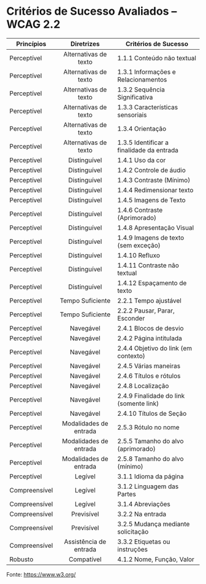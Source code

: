 # Critérios de Sucesso Avaliados – WCAG 2.2

| **Princípios** |     **Diretrizes**     | **Critérios de Sucesso**                  |
|----------------|:----------------------:|-------------------------------------------|
| Perceptível    |  Alternativas de texto | 1.1.1 Conteúdo não textual                |
| Perceptível    |  Alternativas de texto | 1.3.1 Informações e Relacionamentos       |
| Perceptível    |  Alternativas de texto | 1.3.2 Sequência Significativa             |
| Perceptível    |  Alternativas de texto | 1.3.3 Características sensoriais          |
| Perceptível    |  Alternativas de texto | 1.3.4 Orientação                          |
| Perceptível    |  Alternativas de texto | 1.3.5 Identificar a finalidade da entrada |
| Perceptível    |      Distinguível      | 1.4.1 Uso da cor                          |
| Perceptível    |      Distinguível      | 1.4.2 Controle de áudio                   |
| Perceptível    |      Distinguível      | 1.4.3 Contraste (Mínimo)                  |
| Perceptível    |      Distinguível      | 1.4.4 Redimensionar texto                 |
| Perceptível    |      Distinguível      | 1.4.5 Imagens de Texto                    |
| Perceptível    |      Distinguível      | 1.4.6 Contraste (Aprimorado)              |
| Perceptível    |      Distinguível      | 1.4.8 Apresentação Visual                 |
| Perceptível    |      Distinguível      | 1.4.9 Imagens de texto (sem exceção)      |
| Perceptível    |      Distinguível      | 1.4.10 Refluxo                            |
| Perceptível    |      Distinguível      | 1.4.11 Contraste não textual              |
| Perceptível    |      Distinguível      | 1.4.12 Espaçamento de texto               |
| Perceptível    |    Tempo Suficiente    | 2.2.1 Tempo ajustável                     |
| Perceptível    |    Tempo Suficiente    | 2.2.2 Pausar, Parar, Esconder             |
| Perceptível    |        Navegável       | 2.4.1 Blocos de desvio                    |
| Perceptível    |        Navegável       | 2.4.2 Página intitulada                   |
| Perceptível    |        Navegável       | 2.4.4 Objetivo do link (em contexto)      |
| Perceptível    |        Navegável       | 2.4.5 Várias maneiras                     |
| Perceptível    |        Navegável       | 2.4.6 Títulos e rótulos                   |
| Perceptível    |        Navegável       | 2.4.8 Localização                         |
| Perceptível    |        Navegável       | 2.4.9 Finalidade do link (somente link)   |
| Perceptível    |        Navegável       | 2.4.10 Títulos de Seção                   |
| Perceptível    | Modalidades de entrada | 2.5.3 Rótulo no nome                      |
| Perceptível    | Modalidades de entrada | 2.5.5 Tamanho do alvo (aprimorado)        |
| Perceptível    | Modalidades de entrada | 2.5.8 Tamanho do alvo (mínimo)            |
| Perceptível    |         Legível        | 3.1.1 Idioma da página                    |
| Compreensível  |         Legível        | 3.1.2 Linguagem das Partes                |
| Compreensível  |         Legível        | 3.1.4 Abreviações                         |
| Compreensível  |       Previsível       | 3.2.2 Na entrada                          |
| Compreensível  |       Previsível       | 3.2.5 Mudança mediante solicitação        |
| Compreensível  | Assistência de entrada | 3.3.2 Etiquetas ou instruções             |
| Robusto        |       Compatível       | 4.1.2 Nome, Função, Valor                 |

Fonte: https://www.w3.org/
